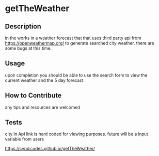 # getTheWeather


## Description

in the works in a weather forecast that that uses third party api from https://openweathermap.org/ to generate searched city weather. there are some bugs at this time.

## Usage

upon completion you should be able to use the search form to view the current weather and the 5 day forecast


## How to Contribute

any tips and resources are welcomed
## Tests
city in Api link is hard coded for viewing purposes. future will be a input variable from users

https://cyndicodes.github.io/getTheWeather/